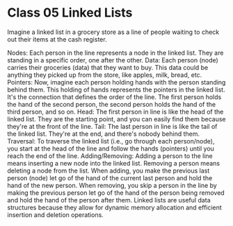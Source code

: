 # Class 05 Linked Lists

Imagine a linked list in a grocery store as a line of people waiting to check out their items at the cash register.

Nodes: Each person in the line represents a node in the linked list. They are standing in a specific order, one after the other.
Data: Each person (node) carries their groceries (data) that they want to buy. This data could be anything they picked up from the store, like apples, milk, bread, etc.
Pointers: Now, imagine each person holding hands with the person standing behind them. This holding of hands represents the pointers in the linked list. It's the connection that defines the order of the line. The first person holds the hand of the second person, the second person holds the hand of the third person, and so on.
Head: The first person in line is like the head of the linked list. They are the starting point, and you can easily find them because they're at the front of the line.
Tail: The last person in line is like the tail of the linked list. They're at the end, and there's nobody behind them.
Traversal: To traverse the linked list (i.e., go through each person/node), you start at the head of the line and follow the hands (pointers) until you reach the end of the line.
Adding/Removing: Adding a person to the line means inserting a new node into the linked list. Removing a person means deleting a node from the list. When adding, you make the previous last person (node) let go of the hand of the current last person and hold the hand of the new person. When removing, you skip a person in the line by making the previous person let go of the hand of the person being removed and hold the hand of the person after them.
Linked lists are useful data structures because they allow for dynamic memory allocation and efficient insertion and deletion operations.

